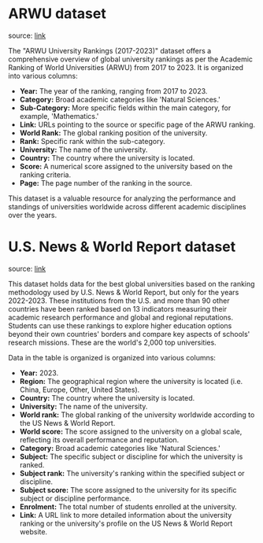 # ARWU dataset
source: [link](https://www.shanghairanking.com/rankings/gras/2023)

The "ARWU University Rankings (2017-2023)" dataset offers a comprehensive overview of global university rankings as per the Academic Ranking of World Universities (ARWU) from 2017 to 2023. It is organized into various columns:

- **Year:** The year of the ranking, ranging from 2017 to 2023.
- **Category:** Broad academic categories like 'Natural Sciences.'
- **Sub-Category:** More specific fields within the main category, for example, 'Mathematics.'
- **Link:** URLs pointing to the source or specific page of the ARWU ranking.
- **World Rank:** The global ranking position of the university.
- **Rank:** Specific rank within the sub-category.
- **University:** The name of the university.
- **Country:** The country where the university is located.
- **Score:** A numerical score assigned to the university based on the ranking criteria.
- **Page:** The page number of the ranking in the source.

This dataset is a valuable resource for analyzing the performance and standings of universities worldwide across different academic disciplines over the years.

# U.S. News & World Report dataset
source: [link](https://www.usnews.com/education/best-global-universities/rankings)

This dataset holds data for the best global universities based on the ranking methodology used by U.S. News & World Report, but only for the years 2022-2023. These institutions from the U.S. and more than 90 other countries have been ranked based on 13 indicators measuring their academic research performance and global and regional reputations. Students can use these rankings to explore higher education options beyond their own countries' borders and compare key aspects of schools' research missions. These are the world's 2,000 top universities.

Data in the table is organized is organized into various columns:

- **Year:** 2023.
- **Region:** The geographical region where the university is located (i.e. China, Europe, Other, United States). 
- **Country:** The country where the university is located.
- **University:** The name of the university.
- **World rank:** The global ranking of the university worldwide according to the US News & World Report.
- **World score:** The score assigned to the university on a global scale, reflecting its overall performance and reputation.
- **Category:** Broad academic categories like 'Natural Sciences.'
- **Subject:**  The specific subject or discipline for which the university is ranked.
- **Subject rank:** The university's ranking within the specified subject or discipline.
- **Subject score:** The score assigned to the university for its specific subject or discipline performance.
- **Enrolment:**  The total number of students enrolled at the university.
- **Link:** A URL link to more detailed information about the university ranking or the university's profile on the US News & World Report website.
